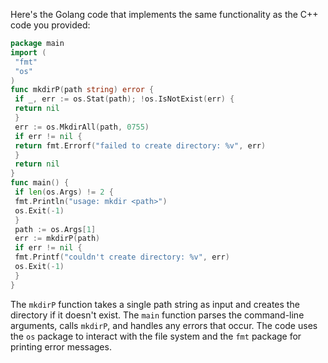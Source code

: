 Here's the Golang code that implements the same functionality as the C++ code you provided:
```go
package main
import (
 "fmt"
 "os"
)
func mkdirP(path string) error {
 if _, err := os.Stat(path); !os.IsNotExist(err) {
 return nil
 }
 err := os.MkdirAll(path, 0755)
 if err != nil {
 return fmt.Errorf("failed to create directory: %v", err)
 }
 return nil
}
func main() {
 if len(os.Args) != 2 {
 fmt.Println("usage: mkdir <path>")
 os.Exit(-1)
 }
 path := os.Args[1]
 err := mkdirP(path)
 if err != nil {
 fmt.Printf("couldn't create directory: %v", err)
 os.Exit(-1)
 }
}
```
The `mkdirP` function takes a single path string as input and creates the directory if it doesn't exist. The `main` function parses the command-line arguments, calls `mkdirP`, and handles any errors that occur. The code uses the `os` package to interact with the file system and the `fmt` package for printing error messages.

